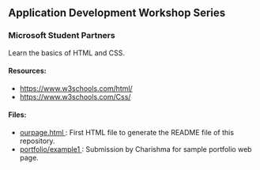 ## Application Development Workshop Series
### Microsoft Student Partners

Learn the basics of HTML and CSS.

#### Resources: 

* https://www.w3schools.com/html/
* https://www.w3schools.com/Css/

#### Files:
* <a href="https://github.com/TarunNanduri/Application-Development-Workshop-Series/blob/master/HTML-and-CSS/our_page.html"> ourpage.html </a> : First HTML file to generate the README file of this repository.  
* <a href="https://github.com/TarunNanduri/Application-Development-Workshop-Series/blob/master/HTML-and-CSS/Portfolio/ex1-portfolio.html"> portfolio/example1 </a> : Submission by Charishma for sample portfolio web page.
